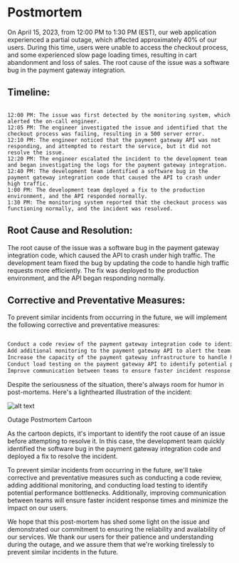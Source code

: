 # Postmortem

On April 15, 2023, from 12:00 PM to 1:30 PM (EST), our web application experienced a partial outage, which affected approximately 40% of our users. During this time, users were unable to access the checkout process, and some experienced slow page loading times, resulting in cart abandonment and loss of sales. The root cause of the issue was a software bug in the payment gateway integration.

## Timeline:

```vbnet

12:00 PM: The issue was first detected by the monitoring system, which alerted the on-call engineer.
12:05 PM: The engineer investigated the issue and identified that the checkout process was failing, resulting in a 500 server error.
12:10 PM: The engineer noticed that the payment gateway API was not responding, and attempted to restart the service, but it did not resolve the issue.
12:20 PM: The engineer escalated the incident to the development team and began investigating the logs for the payment gateway integration.
12:40 PM: The development team identified a software bug in the payment gateway integration code that caused the API to crash under high traffic.
1:00 PM: The development team deployed a fix to the production environment, and the API responded normally.
1:30 PM: The monitoring system reported that the checkout process was functioning normally, and the incident was resolved.
```

## Root Cause and Resolution:
The root cause of the issue was a software bug in the payment gateway integration code, which caused the API to crash under high traffic. The development team fixed the bug by updating the code to handle high traffic requests more efficiently. The fix was deployed to the production environment, and the API began responding normally.

## Corrective and Preventative Measures:
To prevent similar incidents from occurring in the future, we will implement the following corrective and preventative measures:

```css

Conduct a code review of the payment gateway integration code to identify and fix any other potential software bugs.
Add additional monitoring to the payment gateway API to alert the team of any abnormalities.
Increase the capacity of the payment gateway infrastructure to handle high traffic loads.
Conduct load testing on the payment gateway API to identify potential performance bottlenecks.
Improve communication between teams to ensure faster incident response times.
```

Despite the seriousness of the situation, there's always room for humor in post-mortems. Here's a lighthearted illustration of the incident:

![alt text](https://i.redd.it/e1fvfqdxncr61.png)

Outage Postmortem Cartoon

As the cartoon depicts, it's important to identify the root cause of an issue before attempting to resolve it. In this case, the development team quickly identified the software bug in the payment gateway integration code and deployed a fix to resolve the incident.

To prevent similar incidents from occurring in the future, we'll take corrective and preventative measures such as conducting a code review, adding additional monitoring, and conducting load testing to identify potential performance bottlenecks. Additionally, improving communication between teams will ensure faster incident response times and minimize the impact on our users.

We hope that this post-mortem has shed some light on the issue and demonstrated our commitment to ensuring the reliability and availability of our services. We thank our users for their patience and understanding during the outage, and we assure them that we're working tirelessly to prevent similar incidents in the future.
